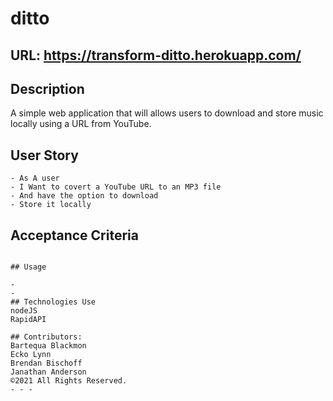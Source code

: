 # ditto

## URL: https://transform-ditto.herokuapp.com/

## Description
A simple web application that will allows users to download and store music locally using a URL from YouTube.
## User Story
```
- As A user
- I Want to covert a YouTube URL to an MP3 file
- And have the option to download 
- Store it locally
```

## Acceptance Criteria
```

## Usage

- 
-
## Technologies Use
nodeJS
RapidAPI

## Contributors:
Bartequa Blackmon
Ecko Lynn
Brendan Bischoff
Janathan Anderson
©2021 All Rights Reserved.
- - -
